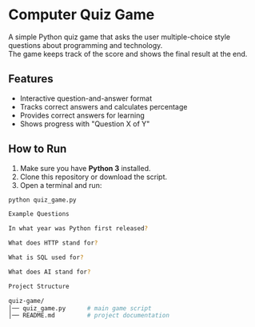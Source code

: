 # Computer Quiz Game

A simple Python quiz game that asks the user multiple-choice style questions about programming and technology.  
The game keeps track of the score and shows the final result at the end.

## Features
- Interactive question-and-answer format
- Tracks correct answers and calculates percentage
- Provides correct answers for learning
- Shows progress with "Question X of Y"

## How to Run
1. Make sure you have **Python 3** installed.
2. Clone this repository or download the script.
3. Open a terminal and run:

```bash
python quiz_game.py

Example Questions

In what year was Python first released?

What does HTTP stand for?

What is SQL used for?

What does AI stand for?

Project Structure

quiz-game/
│── quiz_game.py      # main game script
│── README.md         # project documentation
